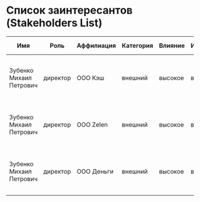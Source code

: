 # Список заинтересантов (Stakeholders List)

| Имя                    | Роль                 | Аффилиация       | Категория  | Влияние | Интерес | Интересы                                        | Контакты                  | Частота контактов   | Дополнительно                                             |
|------------------------|----------------------|------------------|------------|---------|---------|-------------------------------------------------|---------------------------|---------------------|-----------------------------------------------------------|
| Зубенко Михаил Петрович| директор             | ООО Кэш          | внешний    | высокое | высокий | Получение процнетов за оплату налогов через банк| +79005566233              | ежедневно           |                                                           |
| Зубенко Михаил Петрович| директор             | ООО Zelen        | внешний    | высокое | высокий | Получение процнетов за оплату налогов через банк| zelen@yandex.ru           | ежедневно           |                                                           |
| Зубенко Михаил Петрович| директор             | ООО Деньги       | внешний    | высокое | высокий | Получение процнетов за оплату налогов через банк| +79162286666              | ежедневно           |                                                           |
